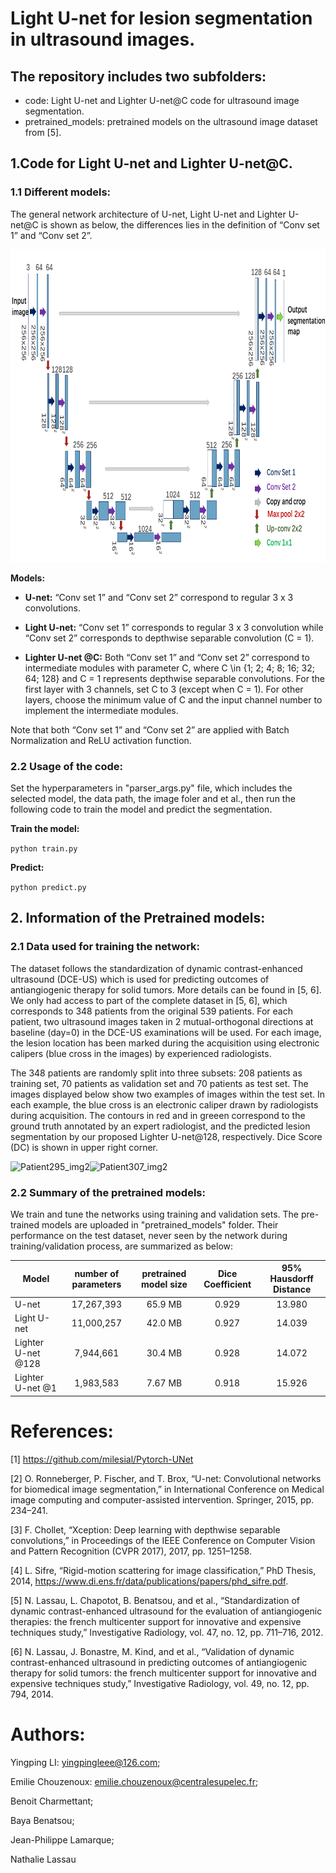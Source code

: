 Light U-net for lesion segmentation in ultrasound images.
=================

## The repository includes two subfolders: 
- code: Light U-net and Lighter U-net@C code for ultrasound image segmentation.
- pretrained_models: pretrained models on the ultrasound image dataset from [5].


## 1.Code for Light U-net and Lighter U-net@C.

### 1.1 Different models:

The general network architecture of U-net, Light U-net and Lighter U-net@C is shown as below, the differences lies in the definition of “Conv set 1” and “Conv set 2”.

<div align=center><img width="700" height="500" src="general_network_architecture.png" alt="General network architecture for U-net, Light U-net and Lighter U-net"/></div>


**Models:**

- **U-net:** “Conv set 1” and “Conv set 2” correspond to regular 3 x 3 convolutions.

- **Light U-net:** “Conv set 1” corresponds to regular 3 x 3 convolution while “Conv set 2” corresponds to depthwise separable convolution (C = 1).

- **Lighter U-net @C:** Both “Conv set 1” and “Conv set 2” correspond to intermediate modules with parameter C, where C \in {1; 2; 4; 8; 16; 32; 64; 128} and C = 1 represents depthwise separable convolutions. For the first layer with 3 channels, set C to 3 (except when C = 1). For other layers, choose the minimum value of C and the input channel
number to implement the intermediate modules.

Note that both “Conv set 1” and “Conv set 2” are applied with Batch Normalization and ReLU activation function.




### 2.2 Usage of the code:

Set the hyperparameters in "parser_args.py" file, which includes the selected model, the data path, the image foler and et al., then run the following code to train the model and predict the segmentation.

**Train the model:** 

```python train.py```

**Predict:** 

```python predict.py```



## 2. Information of the Pretrained models:

### 2.1 Data used for training the network:

The dataset follows the standardization of dynamic contrast-enhanced ultrasound (DCE-US) which is used for predicting outcomes of antiangiogenic therapy for solid
tumors. More details can be found in [5, 6]. We only had access to part of the complete dataset in [5, 6], which corresponds to 348 patients from the original 539 patients.
For each patient, two ultrasound images taken in 2 mutual-orthogonal directions at baseline (day=0) in the DCE-US examinations will be used. 
For each image, the lesion location has been marked during the acquisition using electronic calipers (blue cross in the images) by experienced radiologists.

The 348 patients are randomly split into three subsets: 208 patients as training set, 70 patients as validation set and 70
patients as test set. The images displayed below show two examples of images within the test set. In each example, the blue cross is an electronic caliper drawn by radiologists during acquisition. The contours in red and in greeen correspond to the ground truth annotated by an expert radiologist, and the predicted lesion segmentation by our proposed Lighter U-net@128, respectively. Dice Score (DC) is shown in upper right corner.

![Patient295_img2](Patient295_img2.png)![Patient307_img2](Patient307_img2.png)


### 2.2 Summary of the pretrained models:

We train and tune the networks using training and validation sets. The pre-trained models are uploaded in "pretrained_models" folder.
Their performance on the test dataset, never seen by the network during training/validation process, are summarized as below:


| Model                 | number of parameters    | pretrained model size     |  Dice Coefficient | 95% Hausdorff Distance|
| ----------            | :-----------:  | :-----------: | :-----------: | :-----------: |
| U-net                 | 17,267,393     | 65.9 MB       |0.929          |13.980         |
| Light U-net           | 11,000,257     | 42.0 MB       |0.927          |14.039         |
| Lighter U-net @128    | 7,944,661      | 30.4 MB       |0.928          |14.072         |
| Lighter U-net @1      | 1,983,583      | 7.67 MB       |0.918          | 15.926        |






# References:
[1]  https://github.com/milesial/Pytorch-UNet

[2] O. Ronneberger, P. Fischer, and T. Brox, “U-net: Convolutional networks for biomedical image segmentation,”
in International Conference on Medical image computing and computer-assisted intervention. Springer, 2015, pp. 234–241.

[3] F. Chollet, “Xception: Deep learning with depthwise separable convolutions,” in Proceedings of the IEEE
Conference on Computer Vision and Pattern Recognition (CVPR 2017), 2017, pp. 1251–1258.

[4] L. Sifre, “Rigid-motion scattering for image classification,” PhD Thesis, 2014, https://www.di.ens.fr/data/publications/papers/phd_sifre.pdf.

[5] N. Lassau, L. Chapotot, B. Benatsou, and et al., “Standardization of dynamic contrast-enhanced ultrasound
for the evaluation of antiangiogenic therapies: the french multicenter support for innovative and expensive
techniques study,” Investigative Radiology, vol. 47, no. 12, pp. 711–716, 2012.

[6] N. Lassau, J. Bonastre, M. Kind, and et al., “Validation of dynamic contrast-enhanced ultrasound in predicting
outcomes of antiangiogenic therapy for solid tumors: the french multicenter support for innovative and expensive
techniques study,” Investigative Radiology, vol. 49, no. 12, pp. 794, 2014.




# Authors:
Yingping LI: yingpingleee@126.com;

Emilie Chouzenoux: emilie.chouzenoux@centralesupelec.fr;

Benoit Charmettant;

Baya Benatsou;

Jean-Philippe Lamarque;

Nathalie Lassau
